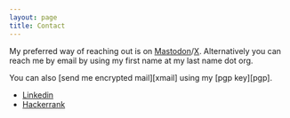```yaml
---
layout: page
title: Contact
---
```


My preferred way of reaching out is on [Mastodon](https://mastodon.ie/@dueyfinster)/[X](https://twitter.com/dueyfinster). Alternatively you can reach me by email by using my first name at my last name dot org.


You can also [send me encrypted mail][xmail] using my [pgp key][pgp].

* [Linkedin](https://www.linkedin.com/in/neilgrogan)
* [Hackerrank](https://www.hackerrank.com/dueyfinster)
